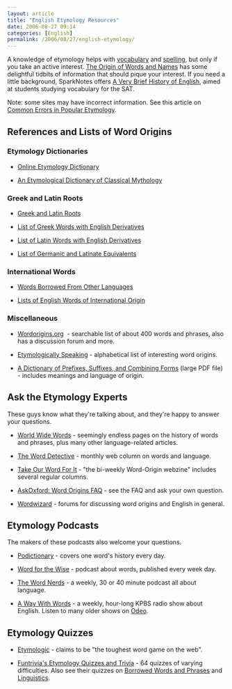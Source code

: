 ```yaml
---
layout: article
title: "English Etymology Resources"
date: 2006-08-27 09:14
categories: [English]
permalink: /2006/08/27/english-etymology/
---
```

A knowledge of etymology helps with <a href="http://learningnerd.com/2006/08/19/improve-your-vocabulary/" title="Improve Your Vocabulary">vocabulary</a> and <a href="http://learningnerd.com/2006/08/23/improve-your-spelling/" title="Improve Your Spelling">spelling</a>, but only if you take an active interest. <a target="_blank" href="http://www.krysstal.com/wordname.html">The Origin of Words and Names</a> has some delightful tidbits of information that should pique your interest. If you need a little background, SparkNotes offers <a target="_blank" href="http://www.sparknotes.com/testprep/books/newsat/powertactics/vocab/chapter2section1.rhtml">A Very Brief History of English</a>, aimed at students studying vocabulary for the SAT.

Note: some sites may have incorrect information. See this article on <a target="_blank" href="http://www.wordorigins.org/Topics/errors.html">Common Errors in Popular Etymology</a>.     
<h2>References and Lists of Word Origins</h2>
<h3>Etymology Dictionaries</h3>
<ul>
	<li><a target="_blank" href="http://www.etymonline.com/">Online Etymology Dictionary</a></li>
</ul>
<ul>
	<li><a target="_blank" href="http://www.kl.oakland.edu/kraemer/edcm/contents.html">An Etymological Dictionary of Classical Mythology</a></li>
</ul>
<h3>Greek and Latin Roots</h3>
<ul>
	<li><a target="_blank" href="http://en.wikipedia.org/wiki/Greek_and_latin_roots">Greek and Latin Roots</a></li>
</ul>
<ul>
	<li><a target="_blank" href="http://en.wikipedia.org/wiki/List_of_Greek_words_with_English_derivatives">List of Greek Words with English Derivatives</a></li>
</ul>
<ul>
	<li><a target="_blank" href="http://en.wikipedia.org/wiki/List_of_Latin_words_with_English_derivatives">List of Latin Words with English Derivatives</a></li>
</ul>
<ul>
	<li><a target="_blank" href="http://en.wikipedia.org/wiki/List_of_Germanic_and_Latinate_equivalents">List of Germanic and Latinate Equivalents</a></li>
</ul>
<h3>International Words</h3>
<ul>
	<li><a target="_blank" href="http://www.krysstal.com/borrow.html">Words Borrowed From Other Languages</a></li>
</ul>
<ul>
	<li><a target="_blank" href="http://en.wikipedia.org/wiki/Lists_of_English_words_of_international_origin">Lists of English Words of International Origin</a> </li>
</ul>
<h3>Miscellaneous</h3>
<ul>
	<li><a target="_blank" href="http://www.wordorigins.org/">Wordorigins.org</a>  - searchable list of about 400 words and phrases, also has a discussion forum and more.</li>
</ul>
<ul>
	<li><a target="_blank" href="http://www.westegg.com/etymology/">Etymologically Speaking</a> - alphabetical list of interesting word origins.</li>
</ul>
<ul>
	<li><a target="_blank" href="http://www.spellingbee.com/pre_suf_comb.pdf">A Dictionary of Prefixes, Suffixes, and Combining Forms</a> (large PDF file) - includes meanings and language of origin.</li>
</ul>
<h2>Ask the Etymology Experts</h2>
These guys know what they're talking about, and they're happy to answer your questions.
<ul>
	<li><a target="_blank" href="http://www.worldwidewords.org/index.htm">World Wide Words</a> - seemingly endless pages on the history of words and phrases, plus many other language-related articles.</li>
</ul>
<ul>
	<li><a target="_blank" href="http://www.word-detective.com/">The Word Detective</a> - monthly web column on words and language.</li>
</ul>
<ul>
	<li><a target="_blank" href="http://www.takeourword.com/">Take Our Word For It</a> - "the bi-weekly Word-Origin webzine" includes several regular columns.</li>
</ul>
<ul>
	<li><a target="_blank" href="http://www.askoxford.com/asktheexperts/faq/aboutwordorigins/?view=uk">AskOxford: Word Origins FAQ</a> - see the FAQ and ask your own question.</li>
</ul>
<ul>
	<li><a target="_blank" href="http://www.wordwizard.com/index.htm">Wordwizard</a> - forums for discussing word origins and English in general.</li>
</ul>
<h2>Etymology Podcasts</h2>
The makers of these podcasts also welcome your questions.
<ul>
	<li><a target="_blank" href="http://www.podictionary.com/index.htm">Podictionary</a> - covers one word's history every day.</li>
</ul>
<ul>
	<li><a target="_blank" href="http://www.m-w.com/cgi-bin/wftw_arcindex.pl">Word for the Wise</a> - podcast about words, published every week day.</li>
</ul>
<ul>
	<li><a target="_blank" href="http://thewordnerds.org/">The Word Nerds</a> - a weekly, 30 or 40 minute podcast all about language.</li>
</ul>
<ul>
	<li><a target="_blank" href="http://www.npr.org/rss/podcast/podcast_detail.php?siteId=5183221">A Way With Words</a> - a weekly, hour-long KPBS radio show about English. Listen to many older shows on <a target="_blank" href="http://www.odeo.com/channel/3204/view" title="Odeo - A Way With Words">Odeo</a>. </li>
</ul>
<h2>Etymology Quizzes</h2>
<ul>
	<li><a target="_blank" href="http://www.etymologic.com/">Etymologic</a> - claims to be "the toughest word game on the web".</li>
</ul>
<ul>
	<li><a target="_blank" href="http://www.funtrivia.com/quizzes/humanities/english/etymology.html">Funtrivia's Etymology Quizzes and Trivia</a> - 64 quizzes of varying difficulties. Also see their quizzes on <a target="_blank" href="http://www.funtrivia.com/quizzes/humanities/english/borrowed_words_and_phrases.html">Borrowed Words and Phrases</a> and <a target="_blank" href="http://www.funtrivia.com/quizzes/humanities/linguistics.html">Linguistics</a>.</li>
</ul>
